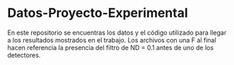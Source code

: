 # Datos-Proyecto-Experimental
En este repositorio se encuentras los datos y el código utilizado para llegar a los resultados mostrados en el trabajo.
Los archivos con una F al final hacen referencia la presencia del filtro de ND = 0.1 antes de uno de los detectores.
